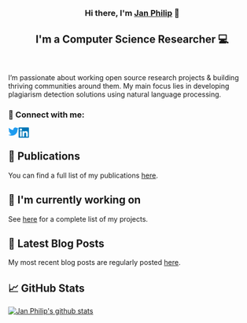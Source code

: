 <br/>
<h3 align="center">
Hi there, I'm <a href="https://www.jpwahle.com/" target="_blank" rel="noreferrer">Jan Philip</a> 👋
</h3>

<h2 align="center">
I'm a Computer Science Researcher 💻
</h2> 
<br/>

I’m passionate about working open source research projects & building thriving communities around them. My main focus lies in developing plagiarism detection solutions using natural language processing.

### 🤝 Connect with me:

<a href="https://twitter.com/jpwahle"><img align="left" src="https://raw.githubusercontent.com/jpwahle/jpwahle/main/images/twitter.svg" alt="Jan Philip Wahle | Medium" width="21px"/></a>
<a href="https://www.linkedin.com/in/jan-philip-wahle/"><img align="left" src="https://raw.githubusercontent.com/jpwahle/jpwahle/main/images/linkedin.svg" alt="Jan Philip Wahle | LinkedIn" width="21px"/></a>
<br/>

## 📖 Publications

You can find a full list of my publications [here](https://scholar.google.de/citations?user=MI0C9mAAAAAJ).

## 🔭 I'm currently working on

See [here](https://jpwahle.com/projects) for a complete list of my projects.

## 📝 Latest Blog Posts

My most recent blog posts are regularly posted [here](https://jpwahle.com/writing).

## 📈 GitHub Stats 

[![Jan Philip's github stats](https://github-readme-stats.vercel.app/api?username=jpwahle)](https://github.com/jpwahle)
